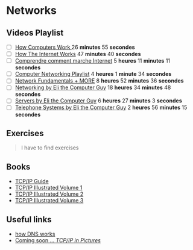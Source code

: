# Networks

## Videos Playlist 
- [ ] [How Computers Work ](https://www.youtube.com/playlist?list=PLzdnOPI1iJNcsRwJhvksEo1tJqjIqWbN-) 26 **minutes** 55 **secondes**
- [ ] [How The Internet Works](https://www.youtube.com/playlist?list=PLzdnOPI1iJNfMRZm5DDxco3UdsFegvuB7) 47 **minutes** 40 **secondes**
- [ ] [Comprendre comment marche Internet](https://www.youtube.com/playlist?list=PL2972E0D013FE7DE7) 5 **heures** 11 **minutes** 11 **secondes**
- [ ] [Computer Networking Playlist](https://www.youtube.com/playlist?list=PL6gx4Cwl9DGBpuvPW0aHa7mKdn_k9SPKO) 4 **heures** 1 **minute** 34 **secondes**
- [ ] [Network Fundamentals + MORE](https://www.youtube.com/playlist?list=PLrFtH050YOyEChYKJsejtq5DV_es0Jl6b) 8 **heures** 52 **minutes** 36 **secondes**
- [ ] [Networking by Eli the Computer Guy](https://www.youtube.com/playlist?list=PLF360ED1082F6F2A5) 18  **heures** 34  **minutes** 48  **secondes**
- [ ] [Servers by Eli the Computer Guy](https://www.youtube.com/playlist?list=PLC71D7CFB6AF935E6) 6  **heures** 27  **minutes** 3  **secondes**
- [ ] [Telephone Systems  by Eli the Computer Guy](https://www.youtube.com/playlist?list=PL08C86258934DD006) 2  **heures** 56  **minutes** 15  **secondes**

## Exercises
> I have to find exercises

## Books
- [TCP/IP Guide](http://index-of.es/Magazines/hakin9/books/No.Starch.TCP.IP.Guide.Oct.2005.pdf)
- [TCP/IP Illustrated Volume 1](http://www.r-5.org/files/books/computers/internals/net/Richard_Stevens-TCP-IP_Illustrated-EN.pdf)
- [TCP/IP Illustrated Volume 2](https://leaksource.files.wordpress.com/2014/08/tcp_ip-illustrated-vol-2.pdf)
- [TCP/IP Illustrated Volume 3](https://leaksource.files.wordpress.com/2014/08/tcp_ip-illustrated-vol-3.pdf)
 

## Useful links

- [how DNS works](https://howdns.works)
- [Coming soon ... *TCP/IP in Pictures*](https://nostarch.com/tcpipinpictures)

